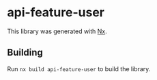 # api-feature-user

This library was generated with [Nx](https://nx.dev).

## Building

Run `nx build api-feature-user` to build the library.
